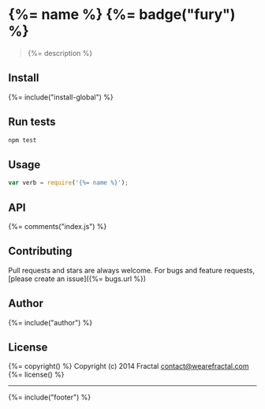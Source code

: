 # {%= name %} {%= badge("fury") %}

> {%= description %}

## Install
{%= include("install-global") %}

## Run tests

```bash
npm test
```

## Usage

```js
var verb = require('{%= name %}');
```

## API
{%= comments("index.js") %}

## Contributing
Pull requests and stars are always welcome. For bugs and feature requests, [please create an issue]({%= bugs.url %})

## Author
{%= include("author") %}

## License
{%= copyright() %}
Copyright (c) 2014 Fractal <contact@wearefractal.com>
{%= license() %}

***

{%= include("footer") %}
